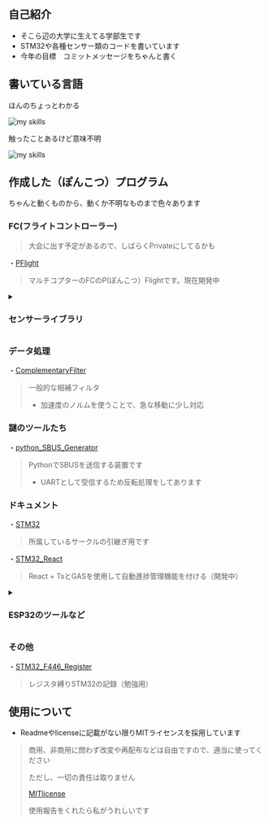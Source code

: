 ## 自己紹介

- そこら辺の大学に生えてる学部生です
- STM32や各種センサー類のコードを書いています
- 今年の目標　コミットメッセージをちゃんと書く

## 書いている言語

ほんのちょっとわかる

<img alt="my skills" src="https://skillicons.dev/icons?theme=dark&perline=7&i=c,cpp" />

触ったことあるけど意味不明

<img alt="my skills" src="https://skillicons.dev/icons?theme=dark&perline=7&i=python,lua,html,react" />

## 作成した（ぽんこつ）プログラム

ちゃんと動くものから、動くか不明なものまで色々あります

### FC(フライトコントローラー)

> 大会に出す予定があるので、しばらくPrivateにしてるかも

・[PFlight](https://github.com/NOKOLat/PFLIGHT) 
> マルチコプターのFCのP(ぽんこつ）Flightです。現在開発中

<details>

<summary><h3>センサーライブラリ</h3></summary>

  ・[STM32_BM1422AGV](https://github.com/NOKOLat/STM32_BM1422AGMV) 
  
  > 精度のいい3軸地磁気センサー
  > - 実行環境: STM32 HALライブラリ
  > - 通信形式: I2C(~400kbps)
  
  ・[STM32_ICM45686](https://github.com/NOKOLat/STM32_ICM45686)
  
  > 低電力の6軸センサー
  > - 実行環境: STM32 HALライブラリ
  > - 通信形式: I2C(~1Mbps) / SPI(~24Mbps)
  
  ・[STM32_ICM42688P](https://github.com/NOKOLat/STM32_ICM42688P)
  
  > 高精度の6軸センサー
  > - 実行環境: STM32 HALライブラリ + Arudino Wireライブラリ(I2C）
  > - 通信形式: I2C(~1Mbps) / SPI(~24Mbps) 

</details>

### データ処理

・[ComplementaryFilter](https://github.com/NOKOLat/ComplementaryFilter)

> 一般的な相補フィルタ
> - 加速度のノルムを使うことで、急な移動に少し対応

### 謎のツールたち

・[python_SBUS_Generator](https://github.com/aoi-256/SBUS_Generator)

> PythonでSBUSを送信する装置です
> - UARTとして受信するため反転処理をしてあります


### ドキュメント

・[STM32](https://aoi-256.github.io/STM32_DEV/)

> 所属しているサークルの引継ぎ用です

・[STM32_React](https://github.com/aoi-256/STM32_document_React)

> React + TsとGASを使用して自動進捗管理機能を付ける（開発中）

<details>

<summary><h3>ESP32のツールなど</h3></summary>

・[ESP32_SoftAP_Utility](https://github.com/aoi-256/Arudino_SoftAP_Utility) 

> - <Wifi.h>のsoftAPを使ったデバック用のコードセットです
> - PC側の受信コード(python)も付属しています

・[ESP32_StateDev](https://github.com/aoi-256/ESP32_StateDev) 

> - Stateパターンのクラスサンプルです
> - 割と詳細に処理の流れが書いてあります
> - vscodeのplatformIOなどを使用して実行してください

</details>

### その他
・[STM32_F446_Register](https://github.com/aoi-256/STM32_F446_Register)
> レジスタ縛りSTM32の記録（勉強用）


## 使用について

- Readmeやlicenseに記載がない限りMITライセンスを採用しています
>
> 商用、非商用に問わず改変や再配布などは自由ですので、適当に使ってください
>
> ただし、一切の責任は取りません
>
> [MITlicense](https://opensource.org/license/mit)
>
> 使用報告をくれたら私がうれしいです
